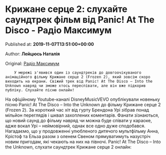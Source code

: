 
# Крижане серце 2: слухайте саундтрек фільм від Panic! At The Disco - Радіо Максимум

Published at: **2019-11-07T13:51:00+00:00**

Author: **Лейцюсь Наталія**

Original: [Радіо Максимум](https://maximum.fm/krizhane-serce-2-sluhajte-saundtrek-film-vid-panic-at-the-disco_n169202)


        У мережі з'явився один із саундтреків до довгоочікуваного анімаційного фільму Крижане серце 2 (Frozen 2), який зовсім скоро виходить на екрани. Свіжий трек від Panic! At The Disco – Into the Unknown навряд чи зможе хтось переспівати, але він вже підкорив публіку. Слухайте пісню онлайн!
      
На офіційному Youtube-каналі DisneyMusicVEVO опублікували новеньку пісню Panic! At The Disco – Into the Unknown до фільму Крижане серце 2 (Frozen 2). За короткий час хіт від гурту Брендона Урі зібрав понад мільйон переглядів і шквал захоплених коментарів. Фанати зізнаються, що новий саунд до фільму навряд чи можна буде співати у караоке, адже вокал Урі – неймовірний, однак все одно дуже сподобався.
Нагадаємо, що у продовженні улюбленого дитячого мультфільму Анна, Крістоф та Ельза разом з оленем Свеном прямуватимуть назустріч новим пригодам, які чекають на них на півночі.
Panic! At The Disco – Into the Unknown, слухати саундтрек Крижане серце 2 онлайн:
